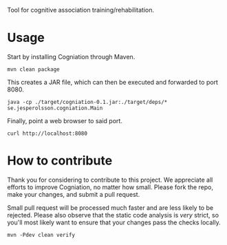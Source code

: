 Tool for cognitive association training/rehabilitation.

# Usage

Start by installing Cogniation through Maven.

`mvn clean package`

This creates a JAR file, which can then be executed and forwarded to port 8080.

`java -cp ./target/cogniation-0.1.jar:./target/deps/* se.jesperolsson.cogniation.Main`

Finally, point a web browser to said port.

`curl http://localhost:8080`

# How to contribute

Thank you for considering to contribute to this project. We appreciate all
efforts to improve Cogniation, no matter how small. Please fork the repo, make
your changes, and submit a pull request.

Small pull request will be processed much faster and are less likely to be
rejected. Please also observe that the static code analysis is _very_ strict,
so you'll most likely want to ensure that your changes pass the checks locally. 

`mvn -Pdev clean verify`
